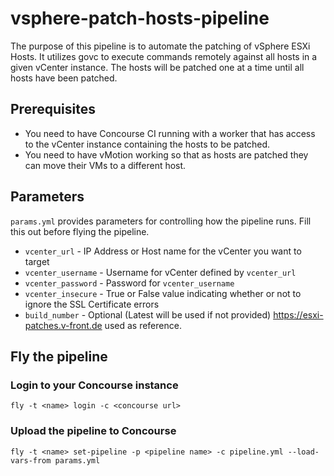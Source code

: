 # vsphere-patch-hosts-pipeline
The purpose of this pipeline is to automate the patching of vSphere ESXi Hosts.  It utilizes govc to execute commands remotely against all hosts in a given vCenter instance.  The hosts will be patched one at a time until all hosts have been patched.

## Prerequisites
* You need to have Concourse CI running with a worker that has access to the vCenter instance containing the hosts to be patched.
* You need to have vMotion working so that as hosts are patched they can move their VMs to a different host.

## Parameters
`params.yml` provides parameters for controlling how the pipeline runs. Fill this out before flying the pipeline.

* `vcenter_url` - IP Address or Host name for the vCenter you want to target
* `vcenter_username` - Username for vCenter defined by `vcenter_url`
* `vcenter_password` - Password for `vcenter_username`
* `vcenter_insecure` - True or False value indicating whether or not to ignore the SSL Certificate errors
* `build_number` - Optional (Latest will be used if not provided) https://esxi-patches.v-front.de used as reference.

## Fly the pipeline

### Login to your Concourse instance
`fly -t <name> login -c <concourse url>`

### Upload the pipeline to Concourse
`fly -t <name> set-pipeline -p <pipeline name> -c pipeline.yml --load-vars-from params.yml`
